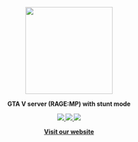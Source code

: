 <p align="center">
  <a href="https://ess-ro.com">
    <img src="https://i.imgur.com/XaNn9mY.png" width="200px"/>
  </a>
</p>

<p align="center">
  <b>GTA V server<b/> (RAGE:MP) with stunt mode
</p>

<p align="center">
  <a href="https://www.youtube.com/channel/UCDmU7SufT8Datt9xw6dxQ_A">
    <img src="https://img.shields.io/badge/Youtube-f00?logo=youtube&logoColor=white" />
  </a>
  <a href="https://steamcommunity.com/groups/ess-gta-v">
    <img src="https://img.shields.io/badge/Steam-112?logo=steam&logoColor=white" />
  </a>
  <a href="https://discord.gg/ess-rage">
    <img src="https://img.shields.io/badge/Discord-78d?logo=discord&logoColor=white" />
  </a>
</p>
  
<p align="center">
  <a href="https://ess-ro.com"><strong>Visit our website</strong></a>
</p>
